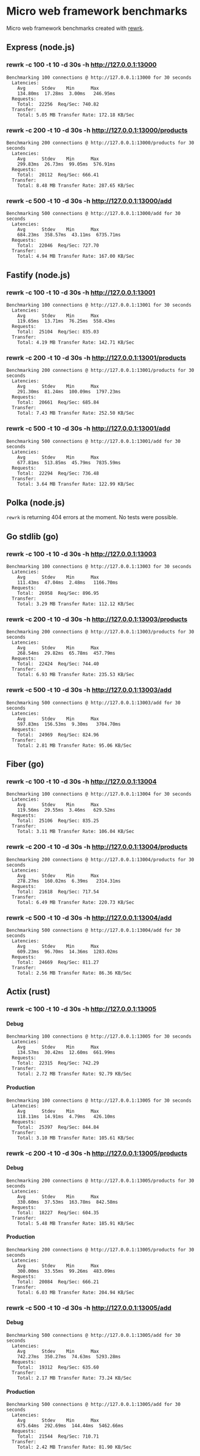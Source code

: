# Micro web framework benchmarks

Micro web framework benchmarks created with [rewrk](https://github.com/ChillFish8/rewrk).

## Express (node.js)

### rewrk -c 100 -t 10 -d 30s -h http://127.0.0.1:13000

```
Benchmarking 100 connections @ http://127.0.0.1:13000 for 30 seconds
  Latencies:
    Avg      Stdev    Min      Max
    134.80ms  17.28ms  3.00ms   246.95ms
  Requests:
    Total:  22256  Req/Sec: 740.82
  Transfer:
    Total: 5.05 MB Transfer Rate: 172.18 KB/Sec
```

### rewrk -c 200 -t 10 -d 30s -h http://127.0.0.1:13000/products

```
Benchmarking 200 connections @ http://127.0.0.1:13000/products for 30 seconds
  Latencies:
    Avg      Stdev    Min      Max
    299.83ms  26.73ms  99.05ms  576.91ms
  Requests:
    Total:  20112  Req/Sec: 666.41
  Transfer:
    Total: 8.48 MB Transfer Rate: 287.65 KB/Sec
```

### rewrk -c 500 -t 10 -d 30s -h http://127.0.0.1:13000/add

```
Benchmarking 500 connections @ http://127.0.0.1:13000/add for 30 seconds
  Latencies:
    Avg      Stdev    Min      Max
    684.23ms  358.57ms  43.11ms  6735.71ms
  Requests:
    Total:  22046  Req/Sec: 727.70
  Transfer:
    Total: 4.94 MB Transfer Rate: 167.00 KB/Sec
```

## Fastify (node.js)

### rewrk -c 100 -t 10 -d 30s -h http://127.0.0.1:13001

```
Benchmarking 100 connections @ http://127.0.0.1:13001 for 30 seconds
  Latencies:
    Avg      Stdev    Min      Max
    119.65ms  13.71ms  76.25ms  558.43ms
  Requests:
    Total:  25104  Req/Sec: 835.03
  Transfer:
    Total: 4.19 MB Transfer Rate: 142.71 KB/Sec
```

### rewrk -c 200 -t 10 -d 30s -h http://127.0.0.1:13001/products

```
Benchmarking 200 connections @ http://127.0.0.1:13001/products for 30 seconds
  Latencies:
    Avg      Stdev    Min      Max
    291.30ms  81.24ms  100.09ms  1797.23ms
  Requests:
    Total:  20661  Req/Sec: 685.84
  Transfer:
    Total: 7.43 MB Transfer Rate: 252.50 KB/Sec
```

### rewrk -c 500 -t 10 -d 30s -h http://127.0.0.1:13001/add

```
Benchmarking 500 connections @ http://127.0.0.1:13001/add for 30 seconds
  Latencies:
    Avg      Stdev    Min      Max
    677.81ms  513.85ms  45.79ms  7835.59ms
  Requests:
    Total:  22294  Req/Sec: 736.48
  Transfer:
    Total: 3.64 MB Transfer Rate: 122.99 KB/Sec
```

## Polka (node.js)

`rewrk` is returning 404 errors at the moment. No tests were possible.

## Go stdlib (go)

### rewrk -c 100 -t 10 -d 30s -h http://127.0.0.1:13003

```
Benchmarking 100 connections @ http://127.0.0.1:13003 for 30 seconds
  Latencies:
    Avg      Stdev    Min      Max
    111.43ms  47.04ms  2.48ms   1166.70ms
  Requests:
    Total:  26958  Req/Sec: 896.95
  Transfer:
    Total: 3.29 MB Transfer Rate: 112.12 KB/Sec
```

### rewrk -c 200 -t 10 -d 30s -h http://127.0.0.1:13003/products

```
Benchmarking 200 connections @ http://127.0.0.1:13003/products for 30 seconds
  Latencies:
    Avg      Stdev    Min      Max
    268.54ms  29.82ms  65.78ms  457.79ms
  Requests:
    Total:  22424  Req/Sec: 744.40
  Transfer:
    Total: 6.93 MB Transfer Rate: 235.53 KB/Sec
```

### rewrk -c 500 -t 10 -d 30s -h http://127.0.0.1:13003/add

```
Benchmarking 500 connections @ http://127.0.0.1:13003/add for 30 seconds
  Latencies:
    Avg      Stdev    Min      Max
    597.83ms  156.53ms  9.30ms   3704.70ms
  Requests:
    Total:  24969  Req/Sec: 824.96
  Transfer:
    Total: 2.81 MB Transfer Rate: 95.06 KB/Sec
```

## Fiber (go)

### rewrk -c 100 -t 10 -d 30s -h http://127.0.0.1:13004

```
Benchmarking 100 connections @ http://127.0.0.1:13004 for 30 seconds
  Latencies:
    Avg      Stdev    Min      Max
    119.56ms  29.55ms  3.46ms   629.52ms
  Requests:
    Total:  25106  Req/Sec: 835.25
  Transfer:
    Total: 3.11 MB Transfer Rate: 106.04 KB/Sec
```

### rewrk -c 200 -t 10 -d 30s -h http://127.0.0.1:13004/products

```
Benchmarking 200 connections @ http://127.0.0.1:13004/products for 30 seconds
  Latencies:
    Avg      Stdev    Min      Max
    278.27ms  160.02ms  6.39ms   2314.31ms
  Requests:
    Total:  21618  Req/Sec: 717.54
  Transfer:
    Total: 6.49 MB Transfer Rate: 220.73 KB/Sec
```

### rewrk -c 500 -t 10 -d 30s -h http://127.0.0.1:13004/add

```
Benchmarking 500 connections @ http://127.0.0.1:13004/add for 30 seconds
  Latencies:
    Avg      Stdev    Min      Max
    609.23ms  96.70ms  14.36ms  1283.02ms
  Requests:
    Total:  24669  Req/Sec: 811.27
  Transfer:
    Total: 2.56 MB Transfer Rate: 86.36 KB/Sec
```

## Actix (rust)

### rewrk -c 100 -t 10 -d 30s -h http://127.0.0.1:13005

#### Debug

```
Benchmarking 100 connections @ http://127.0.0.1:13005 for 30 seconds
  Latencies:
    Avg      Stdev    Min      Max
    134.57ms  30.42ms  12.60ms  661.99ms
  Requests:
    Total:  22315  Req/Sec: 742.29
  Transfer:
    Total: 2.72 MB Transfer Rate: 92.79 KB/Sec
```

#### Production

```
Benchmarking 100 connections @ http://127.0.0.1:13005 for 30 seconds
  Latencies:
    Avg      Stdev    Min      Max
    118.11ms  14.91ms  4.79ms   426.10ms
  Requests:
    Total:  25397  Req/Sec: 844.84
  Transfer:
    Total: 3.10 MB Transfer Rate: 105.61 KB/Sec
```

### rewrk -c 200 -t 10 -d 30s -h http://127.0.0.1:13005/products

#### Debug

```
Benchmarking 200 connections @ http://127.0.0.1:13005/products for 30 seconds
  Latencies:
    Avg      Stdev    Min      Max
    330.60ms  37.53ms  163.78ms  842.58ms
  Requests:
    Total:  18227  Req/Sec: 604.35
  Transfer:
    Total: 5.48 MB Transfer Rate: 185.91 KB/Sec
```

#### Production

```
Benchmarking 200 connections @ http://127.0.0.1:13005/products for 30 seconds
  Latencies:
    Avg      Stdev    Min      Max
    300.00ms  33.55ms  99.26ms  483.09ms
  Requests:
    Total:  20084  Req/Sec: 666.21
  Transfer:
    Total: 6.03 MB Transfer Rate: 204.94 KB/Sec
```

### rewrk -c 500 -t 10 -d 30s -h http://127.0.0.1:13005/add

#### Debug

```
Benchmarking 500 connections @ http://127.0.0.1:13005/add for 30 seconds
  Latencies:
    Avg      Stdev    Min      Max
    742.27ms  350.27ms  74.63ms  5293.28ms
  Requests:
    Total:  19312  Req/Sec: 635.60
  Transfer:
    Total: 2.17 MB Transfer Rate: 73.24 KB/Sec
```

#### Production

```
Benchmarking 500 connections @ http://127.0.0.1:13005/add for 30 seconds
  Latencies:
    Avg      Stdev    Min      Max
    675.64ms  292.69ms  144.44ms  5462.66ms
  Requests:
    Total:  21544  Req/Sec: 710.71
  Transfer:
    Total: 2.42 MB Transfer Rate: 81.90 KB/Sec
```
